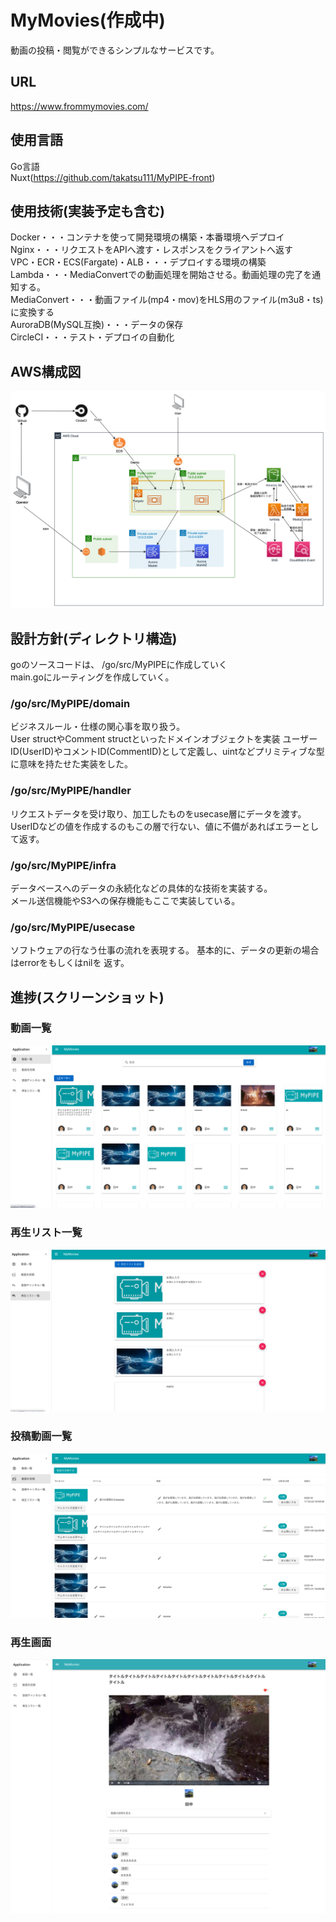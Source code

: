 # MyMovies(作成中)
動画の投稿・閲覧ができるシンプルなサービスです。  

## URL
https://www.frommymovies.com/

## 使用言語
Go言語  
Nuxt(https://github.com/takatsu111/MyPIPE-front)

## 使用技術(実装予定も含む)
Docker・・・コンテナを使って開発環境の構築・本番環境へデプロイ  
Nginx・・・リクエストをAPIへ渡す・レスポンスをクライアントへ返す  
VPC・ECR・ECS(Fargate)・ALB・・・デプロイする環境の構築  
Lambda・・・MediaConvertでの動画処理を開始させる。動画処理の完了を通知する。  
MediaConvert・・・動画ファイル(mp4・mov)をHLS用のファイル(m3u8・ts)に変換する  
AuroraDB(MySQL互換)・・・データの保存  
CircleCI・・・テスト・デプロイの自動化

## AWS構成図
![AWS構成図](AWS.png) 

## 設計方針(ディレクトリ構造)
goのソースコードは、 /go/src/MyPIPEに作成していく  
main.goにルーティングを作成していく。
### /go/src/MyPIPE/domain
ビジネスルール・仕様の関心事を取り扱う。  
User structやComment structといったドメインオブジェクトを実装
ユーザーID(UserID)やコメントID(CommentID)として定義し、uintなどプリミティブな型に意味を持たせた実装をした。

### /go/src/MyPIPE/handler
リクエストデータを受け取り、加工したものをusecase層にデータを渡す。  
UserIDなどの値を作成するのもこの層で行ない、値に不備があればエラーとして返す。  

### /go/src/MyPIPE/infra
データベースへのデータの永続化などの具体的な技術を実装する。  
メール送信機能やS3への保存機能もここで実装している。

### /go/src/MyPIPE/usecase
ソフトウェアの行なう仕事の流れを表現する。
基本的に、データの更新の場合はerrorをもしくはnilを
返す。

## 進捗(スクリーンショット)
### 動画一覧  
![動画一覧](ReadmeImages/Movies.png)  
### 再生リスト一覧  
![再生リスト一覧](ReadmeImages/PlayLists.png)  
### 投稿動画一覧  
![投稿動画一覧](ReadmeImages/UploadMoviesList.png)  
### 再生画面
![動画再生画面](ReadmeImages/MoviePlay.png)  
